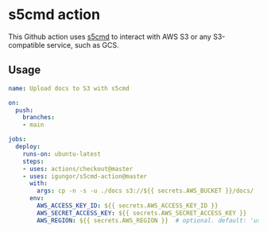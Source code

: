 # s5cmd action

This Github action uses [s5cmd](github.com/peak/s5cmd) to interact with AWS S3
or any S3-compatible service, such as GCS.

## Usage

```yaml
name: Upload docs to S3 with s5cmd

on:
  push:
    branches:
    - main

jobs:
  deploy:
    runs-on: ubuntu-latest
    steps:
    - uses: actions/checkout@master
    - uses: igungor/s5cmd-action@master
      with:
        args: cp -n -s -u ./docs s3://${{ secrets.AWS_BUCKET }}/docs/
      env:
        AWS_ACCESS_KEY_ID: ${{ secrets.AWS_ACCESS_KEY_ID }}
        AWS_SECRET_ACCESS_KEY: ${{ secrets.AWS_SECRET_ACCESS_KEY }}
        AWS_REGION: ${{ secrets.AWS_REGION }}  # optional. default: 'us-east-1'
```
